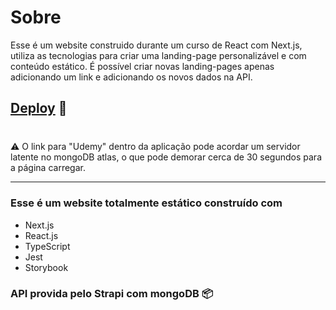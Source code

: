 # Sobre
Esse é um website construido durante um curso de React com Next.js, utiliza as tecnologias para criar uma landing-page personalizável e com conteúdo estático. É possível criar novas landing-pages apenas adicionando um link e adicionando os novos dados na API.

## [Deploy](https://next-landing-page-mocha.vercel.app/) 🚀
<h3>
    

    
</h3>

<br>
⚠️ O link para "Udemy" dentro da aplicação pode acordar um servidor latente no mongoDB atlas, o que pode demorar cerca de 30 segundos para a página carregar.
<hr>

### Esse é um website totalmente estático construído com
* Next.js
* React.js
* TypeScript
* Jest
* Storybook
### API provida pelo Strapi com mongoDB 📦
